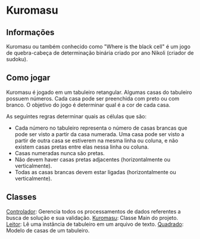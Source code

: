 Kuromasu
========

## Informações
Kuromasu ou também conhecido como "Where is the black cell" é um jogo de quebra-cabeça de determinação binária criado por ano Nikoli (criador de sudoku).

## Como jogar
Kuromasu é jogado em um tabuleiro retangular. Algumas casas do tabuleiro possuem números. Cada casa pode ser preenchida com preto ou com branco. O objetivo do jogo é determinar qual é a cor de cada casa.

As seguintes regras determinar quais as células que são:
- Cada número no tabuleiro representa o número de casas brancas que pode ser visto a partir da casa numerada. Uma casa pode ser visto a partir de outra casa se estiverem na mesma linha ou coluna, e não existem casas pretas entre elas nessa linha ou coluna.
- Casas numeradas nunca são pretas.
- Não devem haver casas pretas adjacentes (horizontalmente ou verticalmente).
- Todas as casas brancas devem estar ligadas (horizontalmente ou verticalmente).

## Classes
[Controlador](https://github.com/doisLan/Kuromasu/blob/master/Kuromasu/src/kuromasu/Controlador.java): Gerencia todos os processamentos de dados referentes a busca de solução e sua validação.
[Kuromasu](https://github.com/doisLan/Kuromasu/blob/master/Kuromasu/src/kuromasu/Kuromasu.java): Classe Main do projeto.
[Leitor](https://github.com/doisLan/Kuromasu/blob/master/Kuromasu/src/kuromasu/Leitor.java): Lê uma instância de tabuleiro em um arquivo de texto.
[Quadrado](https://github.com/doisLan/Kuromasu/blob/master/Kuromasu/src/kuromasu/Quadrado.java): Modelo de casas de um tabuleiro.
